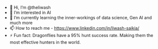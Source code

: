 - 👋 Hi, I’m @theliwash
- 👀 I’m interested in AI 
- 🌱 I’m currently learning the inner-workings of data science, Gen AI and much more
- 📫 How to reach me - https://www.linkedin.com/in/liwash-saikia/
- ⚡ Fun fact: Dragonflies have a 95% hunt success rate. Making them the most effective hunters in the world.

<!---
theliwash/theliwash is a ✨ special ✨ repository because its `README.md` (this file) appears on your GitHub profile.
You can click the Preview link to take a look at your changes.
--->
